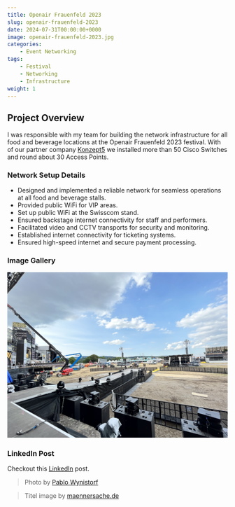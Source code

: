 ```yaml
---
title: Openair Frauenfeld 2023
slug: openair-frauenfeld-2023
date: 2024-07-31T00:00:00+0000
image: openair-frauenfeld-2023.jpg
categories:
    - Event Networking
tags:
    - Festival
    - Networking
    - Infrastructure
weight: 1
---
```


## Project Overview
I was responsible with my team for building the network infrastructure for all food and beverage locations at the Openair Frauenfeld 2023 festival.
With of our partner company [Konzept5](https://konzept5.ch) we installed more than 50 Cisco Switches and round about 30 Access Points. 

### Network Setup Details
- Designed and implemented a reliable network for seamless operations at all food and beverage stalls.
- Provided public WiFi for VIP areas.
- Set up public WiFi at the Swisscom stand.
- Ensured backstage internet connectivity for staff and performers.
- Facilitated video and CCTV transports for security and monitoring.
- Established internet connectivity for ticketing systems.
- Ensured high-speed internet and secure payment processing.


### Image Gallery
![South Stage](south-stage-oaf-2023.jpg)

### LinkedIn Post
Checkout this [LinkedIn](https://www.linkedin.com/feed/update/urn:li:activity:7112344709221474304) post.



> Photo by [Pablo Wynistorf](https://www.pablo.one)

> Titel image by [maennersache.de](https://www.maennersache.de/frauenfeld-festival-line-up-tickets-preise-camping-12773.html)
